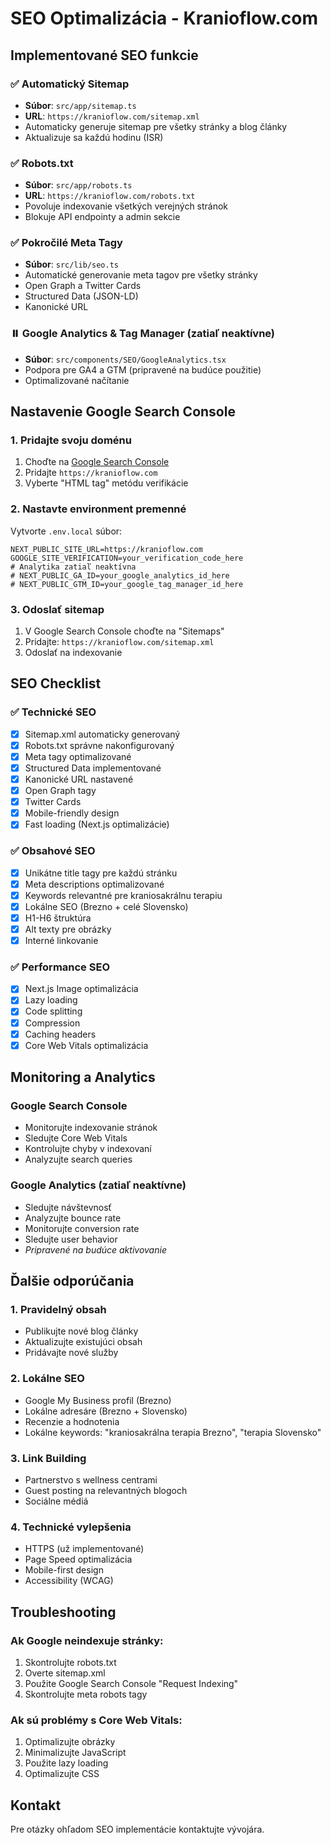 # SEO Optimalizácia - Kranioflow.com

## Implementované SEO funkcie

### ✅ Automatický Sitemap
- **Súbor**: `src/app/sitemap.ts`
- **URL**: `https://kranioflow.com/sitemap.xml`
- Automaticky generuje sitemap pre všetky stránky a blog články
- Aktualizuje sa každú hodinu (ISR)

### ✅ Robots.txt
- **Súbor**: `src/app/robots.ts`
- **URL**: `https://kranioflow.com/robots.txt`
- Povoluje indexovanie všetkých verejných stránok
- Blokuje API endpointy a admin sekcie

### ✅ Pokročilé Meta Tagy
- **Súbor**: `src/lib/seo.ts`
- Automatické generovanie meta tagov pre všetky stránky
- Open Graph a Twitter Cards
- Structured Data (JSON-LD)
- Kanonické URL

### ⏸️ Google Analytics & Tag Manager (zatiaľ neaktívne)
- **Súbor**: `src/components/SEO/GoogleAnalytics.tsx`
- Podpora pre GA4 a GTM (pripravené na budúce použitie)
- Optimalizované načítanie

## Nastavenie Google Search Console

### 1. Pridajte svoju doménu
1. Choďte na [Google Search Console](https://search.google.com/search-console)
2. Pridajte `https://kranioflow.com`
3. Vyberte "HTML tag" metódu verifikácie

### 2. Nastavte environment premenné
Vytvorte `.env.local` súbor:
```env
NEXT_PUBLIC_SITE_URL=https://kranioflow.com
GOOGLE_SITE_VERIFICATION=your_verification_code_here
# Analytika zatiaľ neaktívna
# NEXT_PUBLIC_GA_ID=your_google_analytics_id_here
# NEXT_PUBLIC_GTM_ID=your_google_tag_manager_id_here
```

### 3. Odoslať sitemap
1. V Google Search Console choďte na "Sitemaps"
2. Pridajte: `https://kranioflow.com/sitemap.xml`
3. Odoslať na indexovanie

## SEO Checklist

### ✅ Technické SEO
- [x] Sitemap.xml automaticky generovaný
- [x] Robots.txt správne nakonfigurovaný
- [x] Meta tagy optimalizované
- [x] Structured Data implementované
- [x] Kanonické URL nastavené
- [x] Open Graph tagy
- [x] Twitter Cards
- [x] Mobile-friendly design
- [x] Fast loading (Next.js optimalizácie)

### ✅ Obsahové SEO
- [x] Unikátne title tagy pre každú stránku
- [x] Meta descriptions optimalizované
- [x] Keywords relevantné pre kraniosakrálnu terapiu
- [x] Lokálne SEO (Brezno + celé Slovensko)
- [x] H1-H6 štruktúra
- [x] Alt texty pre obrázky
- [x] Interné linkovanie

### ✅ Performance SEO
- [x] Next.js Image optimalizácia
- [x] Lazy loading
- [x] Code splitting
- [x] Compression
- [x] Caching headers
- [x] Core Web Vitals optimalizácia

## Monitoring a Analytics

### Google Search Console
- Monitorujte indexovanie stránok
- Sledujte Core Web Vitals
- Kontrolujte chyby v indexovaní
- Analyzujte search queries

### Google Analytics (zatiaľ neaktívne)
- Sledujte návštevnosť
- Analyzujte bounce rate
- Monitorujte conversion rate
- Sledujte user behavior
- *Pripravené na budúce aktivovanie*

## Ďalšie odporúčania

### 1. Pravidelný obsah
- Publikujte nové blog články
- Aktualizujte existujúci obsah
- Pridávajte nové služby

### 2. Lokálne SEO
- Google My Business profil (Brezno)
- Lokálne adresáre (Brezno + Slovensko)
- Recenzie a hodnotenia
- Lokálne keywords: "kraniosakrálna terapia Brezno", "terapia Slovensko"

### 3. Link Building
- Partnerstvo s wellness centrami
- Guest posting na relevantných blogoch
- Sociálne médiá

### 4. Technické vylepšenia
- HTTPS (už implementované)
- Page Speed optimalizácia
- Mobile-first design
- Accessibility (WCAG)

## Troubleshooting

### Ak Google neindexuje stránky:
1. Skontrolujte robots.txt
2. Overte sitemap.xml
3. Použite Google Search Console "Request Indexing"
4. Skontrolujte meta robots tagy

### Ak sú problémy s Core Web Vitals:
1. Optimalizujte obrázky
2. Minimalizujte JavaScript
3. Použite lazy loading
4. Optimalizujte CSS

## Kontakt
Pre otázky ohľadom SEO implementácie kontaktujte vývojára.
